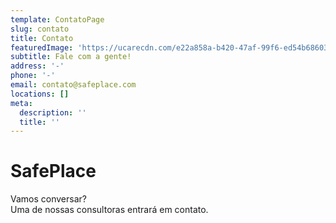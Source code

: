 ```yaml
---
template: ContatoPage
slug: contato
title: Contato
featuredImage: 'https://ucarecdn.com/e22a858a-b420-47af-99f6-ed54b6860333/'
subtitle: Fale com a gente!
address: '-'
phone: '-'
email: contato@safeplace.com
locations: []
meta:
  description: ''
  title: ''
---
```

# SafePlace

Vamos conversar?\
Uma de nossas consultoras entrará em contato.
